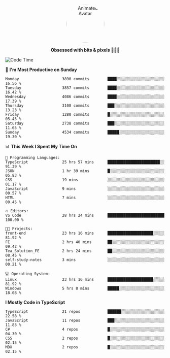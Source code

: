 
<div align="center">
  <img 
    src="https://i.postimg.cc/W1R4TF4j/d6kpuve-c97567cf-518b-4b86-a271-5c89d88d22f7.gif" 
    width="120" 
    height="120" 
    alt="Animated Avatar" 
    style="border-radius: 50%;" 
  />
  
  <strong>Obsessed with bits & pixels 🧑‍💻🎨</strong>
</div>


<!--
### 🛠️ Main Tech Stack

<div align="center">
  <img src="https://cdn.jsdelivr.net/gh/devicons/devicon/icons/javascript/javascript-original.svg" height="25" alt="JavaScript" />
  <img src="https://cdn.jsdelivr.net/gh/devicons/devicon/icons/react/react-original.svg" height="25" alt="React" />
  <img src="https://cdn.jsdelivr.net/gh/devicons/devicon/icons/cplusplus/cplusplus-original.svg" height="25" alt="C++" />
  <img src="https://cdn.jsdelivr.net/gh/devicons/devicon/icons/rust/rust-original.svg" height="25" alt="Rust" />
  <img src="https://cdn.jsdelivr.net/gh/devicons/devicon/icons/java/java-original.svg" height="25" alt="Java" />
  <img src="https://skillicons.dev/icons?i=mysql" height="25" alt="MySQL" />
  <img src="https://skillicons.dev/icons?i=pr" height="25" alt="Premiere Pro" />
</div> -->

<!--START_SECTION:waka-->
![Code Time](http://img.shields.io/badge/Code%20Time-2%2C517%20hrs%208%20mins-blue)

📅 **I'm Most Productive on Sunday** 

```text
Monday                   3890 commits        ████░░░░░░░░░░░░░░░░░░░░░   16.56 % 
Tuesday                  3857 commits        ████░░░░░░░░░░░░░░░░░░░░░   16.42 % 
Wednesday                4086 commits        ████░░░░░░░░░░░░░░░░░░░░░   17.39 % 
Thursday                 3108 commits        ███░░░░░░░░░░░░░░░░░░░░░░   13.23 % 
Friday                   1280 commits        █░░░░░░░░░░░░░░░░░░░░░░░░   05.45 % 
Saturday                 2738 commits        ███░░░░░░░░░░░░░░░░░░░░░░   11.65 % 
Sunday                   4534 commits        █████░░░░░░░░░░░░░░░░░░░░   19.30 % 
```


📊 **This Week I Spent My Time On** 

```text
💬 Programming Languages: 
TypeScript               25 hrs 57 mins      ███████████████████████░░   91.39 % 
JSON                     1 hr 39 mins        █░░░░░░░░░░░░░░░░░░░░░░░░   05.83 % 
CSS                      19 mins             ░░░░░░░░░░░░░░░░░░░░░░░░░   01.17 % 
JavaScript               9 mins              ░░░░░░░░░░░░░░░░░░░░░░░░░   00.57 % 
HTML                     7 mins              ░░░░░░░░░░░░░░░░░░░░░░░░░   00.45 % 

🔥 Editors: 
VS Code                  28 hrs 24 mins      █████████████████████████   100.00 % 

🐱‍💻 Projects: 
front-end                23 hrs 16 mins      ████████████████████░░░░░   81.92 % 
FE                       2 hrs 40 mins       ██░░░░░░░░░░░░░░░░░░░░░░░   09.42 % 
Tea_Solution_FE          2 hrs 24 mins       ██░░░░░░░░░░░░░░░░░░░░░░░   08.45 % 
self-study-notes         3 mins              ░░░░░░░░░░░░░░░░░░░░░░░░░   00.21 % 

💻 Operating System: 
Linux                    23 hrs 16 mins      ████████████████████░░░░░   81.92 % 
Windows                  5 hrs 8 mins        █████░░░░░░░░░░░░░░░░░░░░   18.08 % 
```

**I Mostly Code in TypeScript** 

```text
TypeScript               21 repos            ██████░░░░░░░░░░░░░░░░░░░   22.58 % 
JavaScript               11 repos            ███░░░░░░░░░░░░░░░░░░░░░░   11.83 % 
C#                       4 repos             █░░░░░░░░░░░░░░░░░░░░░░░░   04.30 % 
CSS                      2 repos             █░░░░░░░░░░░░░░░░░░░░░░░░   02.15 % 
MDX                      2 repos             █░░░░░░░░░░░░░░░░░░░░░░░░   02.15 % 
```




<!--END_SECTION:waka-->
